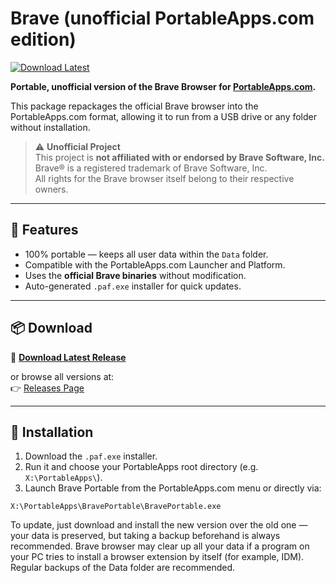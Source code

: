 # Brave (unofficial PortableApps.com edition)

[![Download Latest](https://img.shields.io/github/v/release/Saxtus/brave-unofficial-portableapps?label=Download%20Latest&logo=github)](https://github.com/Saxtus/brave-unofficial-portableapps/releases/latest/download/BravePortable_latest.paf.exe)

**Portable, unofficial version of the Brave Browser for [PortableApps.com](https://portableapps.com).**

This package repackages the official Brave browser into the PortableApps.com format, allowing it to run from a USB drive or any folder without installation.

> ⚠️ **Unofficial Project**  
> This project is **not affiliated with or endorsed by Brave Software, Inc.**  
> Brave® is a registered trademark of Brave Software, Inc.  
> All rights for the Brave browser itself belong to their respective owners.

---

## 🚀 Features

- 100% portable — keeps all user data within the `Data` folder.
- Compatible with the PortableApps.com Launcher and Platform.
- Uses the **official Brave binaries** without modification.
- Auto-generated `.paf.exe` installer for quick updates.

---

## 📦 Download

🔽 **[Download Latest Release](https://github.com/Saxtus/brave-unofficial-portableapps/releases/latest/download/BravePortable_latest.paf.exe)**

or browse all versions at:  
👉 [Releases Page](https://github.com/Saxtus/brave-unofficial-portableapps/releases)

---

## 🧰 Installation

1. Download the `.paf.exe` installer.
2. Run it and choose your PortableApps root directory (e.g. `X:\PortableApps\`).
3. Launch Brave Portable from the PortableApps.com menu or directly via:

```
X:\PortableApps\BravePortable\BravePortable.exe
```

To update, just download and install the new version over the old one — your data is preserved, but taking a backup beforehand is always recommended.
Brave browser may clear up all your data if a program on your PC tries to install a browser extension by itself (for example, IDM). Regular backups of the Data folder are recommended.
